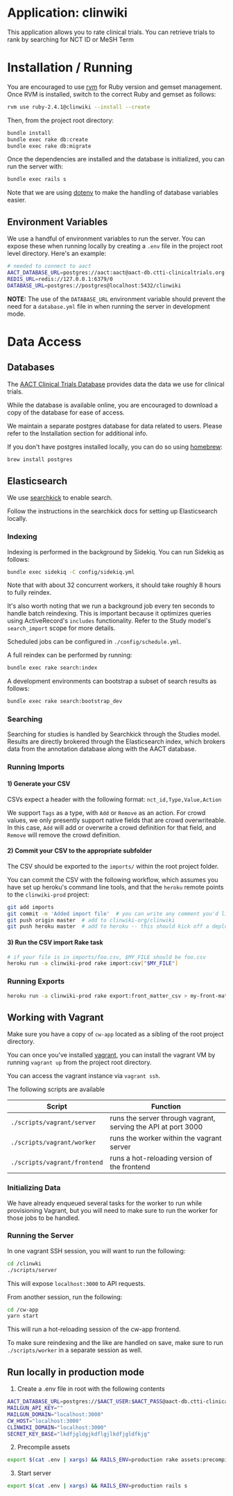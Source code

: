# Application:  clinwiki

This application allows you to rate clinical trials.
You can retrieve trials to rank by searching for NCT ID or MeSH Term

# Installation / Running
You are encouraged to use [rvm](https://rvm.io/) for Ruby version
and gemset management. Once RVM is installed, switch to the correct
Ruby and gemset as follows:

```bash
rvm use ruby-2.4.1@clinwiki --install --create
```

Then, from the project root directory:

```bash
bundle install
bundle exec rake db:create
bundle exec rake db:migrate
```

Once the dependencies are installed and the database is initialized,
you can run the server with:

```bash
bundle exec rails s
```

Note that we are using [dotenv](https://github.com/bkeepers/dotenv)
to make the handling of database variables easier.

## Environment Variables

We use a handful of environment variables to run the server.
You can expose these when running locally by creating a `.env`
file in the project root level directory. Here's an example:

```bash
# needed to connect to aact
AACT_DATABASE_URL=postgres://aact:aact@aact-db.ctti-clinicaltrials.org:5432/aact
REDIS_URL=redis://127.0.0.1:6379/0
DATABASE_URL=postgres://postgres@localhost:5432/clinwiki
```

**NOTE:** The use of the `DATABASE_URL` environment variable should prevent
the need for a `database.yml` file in when running the server in development
mode.

# Data Access

## Databases
The [AACT Clinical Trials Database](http://aact.ctti-clinicaltrials.org/])
provides data the data we use for clinical trials.

While the database is available online,
you are encouraged to download a copy of the database for ease of access.

We maintain a separate postgres database for data related to users.
Please refer to the Installation section for additional info.

If you don't have postgres installed locally, you can do so using
[homebrew](https://brew.sh/):

```bash
brew install postgres
```

## Elasticsearch
We use [searchkick](https://github.com/ankane/searchkick) to enable search.

Follow the instructions in the searchkick docs for setting up Elasticsearch locally.

### Indexing
Indexing is performed in the background by Sidekiq. You can run Sidekiq as follows:

```bash
bundle exec sidekiq -C config/sidekiq.yml
```

Note that with about 32 concurrent workers, it should take roughly 8 hours to
fully reindex.

It's also worth noting that we run a background job every ten seconds to
handle batch reindexing. This is important because it optimizes queries using
ActiveRecord's `includes` functionality. Refer to the Study model's
`search_import` scope for more details.

Scheduled jobs can be configured in `./config/schedule.yml`.

A full reindex can be performed by running:

```bash
bundle exec rake search:index
```

A development environments can bootstrap a subset of search results as follows:
```bash
bundle exec rake search:bootstrap_dev
```

### Searching
Searching for studies is handled by Searchkick through
the Studies model. Results are directly brokered through
the Elasticsearch index, which brokers data from
the annotation database along with the AACT database.


### Running Imports

#### 1) Generate your CSV

CSVs expect a header with the following format:
`nct_id,Type,Value,Action`

We support `Tags` as a type, with `Add` or `Remove` as an action.
For crowd values, we only presently support native fields that are
crowd overwriteable. In this case, `Add` will add or overwrite a crowd
definition for that field, and `Remove` will remove the crowd definition.

#### 2) Commit your CSV to the appropriate subfolder
The CSV should be exported to the `imports/` within the root project folder.

You can commit the CSV with the following workflow, which assumes
you have set up heroku's command line tools, and that the `heroku`
remote points to the `clinwiki-prod` project:

```bash
git add imports
git commit -m 'Added import file'  # you can write any comment you'd like
git push origin master  # add to clinwiki-org/clinwiki
git push heroku master  # add to heroku -- this should kick off a deploy
```

#### 3) Run the CSV import Rake task

```bash
# if your file is in imports/foo.csv, $MY_FILE should be foo.csv
heroku run -a clinwiki-prod rake import:csv["$MY_FILE"]
```

### Running Exports

```bash
heroku run -a clinwiki-prod rake export:front_matter_csv > my-front-matter.csv
```


## Working with Vagrant

Make sure you have a copy of `cw-app` located as a sibling of the root project
directory.

You can once you've installed [vagrant](https://www.vagrantup.com/),
you can install the vagrant VM by running `vagrant up` from the project
root directory.

You can access the vagrant instance via `vagrant ssh`.

The following scripts are available

| Script | Function |
| ------ | -------- |
| `./scripts/vagrant/server` | runs the server through vagrant, serving the API at port 3000 |
| `./scripts/vagrant/worker` | runs the worker within the vagrant server |
| `./scripts/vagrant/frontend` | runs a hot-reloading version of the frontend |

### Initializing Data

We have already enqueued several tasks for the worker to run while
provisioning Vagrant, but you will need to make sure to run the worker
for those jobs to be handled.


### Running the Server

In one vagrant SSH session, you will want to run the following:

```bash
cd /clinwki
./scripts/server
```

This will expose `localhost:3000` to API requests.

From another session, run the following:

```bash
cd /cw-app
yarn start
```

This will run a hot-reloading session of the cw-app frontend.

To make sure reindexing and the like are handled on save,
make sure to run `./scripts/worker` in a separate session as well.

## Run locally in production mode

1) Create a .env file in root with the following contents

```bash
AACT_DATABASE_URL=postgres://$AACT_USER:$AACT_PASS@aact-db.ctti-clinicaltrials.org:5432/aact
MAILGUN_API_KEY=""
MAILGUN_DOMAIN="localhost:3000"
CW_HOST="localhost:3000"
CLINWIKI_DOMAIN="localhost:3000"
SECRET_KEY_BASE="lkdfjgldgjkdflgjlkdfjgldfkjg"
```

2) Precompile assets

```bash
export $(cat .env | xargs) && RAILS_ENV=production rake assets:precompile
```

3) Start server

```bash
export $(cat .env | xargs) && RAILS_ENV=production rails s
```
